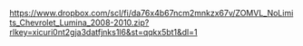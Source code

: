 https://www.dropbox.com/scl/fi/da76x4b67ncm2mnkzx67v/ZOMVL_NoLimits_Chevrolet_Lumina_2008-2010.zip?rlkey=xicuri0nt2gja3datfjnks1l6&st=qqkx5bt1&dl=1
